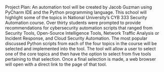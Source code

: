 Project Plan: An automation tool will be created by Jacob Guzman using PyCharm IDE and the Python programming language.  This school will highlight some of the topics in National University’s CYB 333 Security Automation course.  Over thirty students were prompted to provide recommendations for cybersecurity automation scripts that ranged from Security Tools, Open-Source Intelligence Tools,  Network Traffic Analysis or Incident Response, and Cloud Security Automation.  The most popular discussed Python scripts from each of the four topics in the course will be selected and implemented into the tool.  The tool will allow a user to select one of the core topics and then have the option to select from five tools pertaining to that selection.  Once a final selection is made, a web browser will open with a direct link to the page of that tool.
